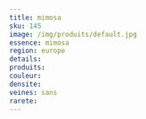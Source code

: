 ```yaml
---
title: mimosa
sku: 145
image: /img/produits/default.jpg
essence: mimosa
region: europe
details: 
produits:
couleur: 
densite: 
veines: sans
rarete: 
---
```


